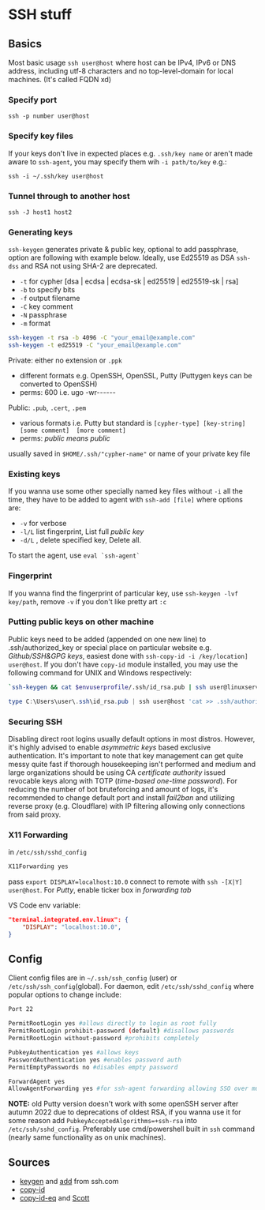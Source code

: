 # SSH stuff

## Basics

Most basic usage `ssh user@host` where host can be IPv4, IPv6 or DNS address, including utf-8 characters and no top-level-domain for local machines. (It's called FQDN xd)

### Specify port

`ssh -p number user@host`

### Specify key files

If your keys don't live in expected places e.g. `.ssh/key name` or aren't made aware to `ssh-agent`, you may specify them wih `-i path/to/key` e.g.:

`ssh -i ~/.ssh/key user@host`

### Tunnel through to another host

`ssh -J host1 host2`

### Generating keys

`ssh-keygen` generates private & public key, optional to add passphrase, option are following with example below. Ideally, use Ed25519 as DSA `ssh-dss` and RSA not using SHA-2 are deprecated.

- `-t` for cypher [dsa | ecdsa | ecdsa-sk | ed25519 | ed25519-sk | rsa]
- `-b` to specify bits
- `-f` output filename
- `-C` key comment
- `-N` passphrase
- `-m` format

```bash
ssh-keygen -t rsa -b 4096 -C "your_email@example.com"
ssh-keygen -t ed25519 -C "your_email@example.com"
```

Private: either no extension or `.ppk`

- different formats e.g. OpenSSH, OpenSSL, Putty (Puttygen keys can be converted to OpenSSH)
- perms: 600 i.e. ugo -wr------

Public: `.pub`, `.cert`, `.pem`

- various formats i.e. Putty but standard is `[cypher-type] [key-string] [some comment]  [more comment]`
- perms: *public means public*

usually saved in `$HOME/.ssh/"cypher-name"` or name of your private key file

### Existing keys

 If you wanna use some other specially named key files without `-i` all the time, they have to be added to agent with `ssh-add [file]` where options are:

- `-v` for verbose
- `-l/L` list fingerprint, List full *public key*
- `-d/L` , delete specified key, Delete all.

To start the agent, use ``eval `ssh-agent` ``

### Fingerprint

If you wanna find the fingerprint of particular key, use `ssh-keygen -lvf key/path`, remove `-v` if you don't like pretty art `:c`

### Putting public keys on other machine

Public keys need to be added (appended on one new line) to .ssh/authorized_key or special place on particular website e.g. *Github/SSH&GPG keys*, easiest done with `ssh-copy-id -i /key/location] user@host`. If you don't have `copy-id` module installed, you may use the following command for UNIX and Windows respectively:

```bash
`ssh-keygen && cat $envuserprofile/.ssh/id_rsa.pub | ssh user@linuxserver 'cat >> .ssh/authorized_keys'`
```

```powershell
type C:\Users\user\.ssh\id_rsa.pub | ssh user@host 'cat >> .ssh/authorized_keys'
```

### Securing SSH

Disabling direct root logins usually default options in most distros. However, it's highly advised to enable *asymmetric keys* based exclusive authentication. It's important to note that key management can get quite messy quite fast if thorough housekeeping isn't performed and medium and large organizations should be using CA *certificate authority* issued revocable keys along with TOTP (*time-based one-time password*).
For reducing the number of bot bruteforcing and amount of logs, it's recommended to change default port and install *fail2ban* and utilizing reverse proxy (e.g. Cloudflare) with IP filtering allowing only connections from said proxy.

### X11 Forwarding

in `/etc/ssh/sshd_config`

```bash
X11Forwarding yes
```

pass `export DISPLAY=localhost:10.0` connect to remote with `ssh -[X|Y] user@host`. For *Putty*, enable ticker box in *forwarding tab*

VS Code env variable:

```json
"terminal.integrated.env.linux": {
    "DISPLAY": "localhost:10.0",
}
```

## Config

Client config files are in `~/.ssh/ssh_config` (user) or `/etc/ssh/ssh_config`(global). For daemon, edit `/etc/ssh/sshd_config` where popular options to change include:

```bash
Port 22

PermitRootLogin yes #allows directly to login as root fully
PermitRootLogin prohibit-password (default) #disallows passwords
PermitRootLogin without-password #prohibits completely

PubkeyAuthentication yes #allows keys
PasswordAuthentication yes #enables password auth
PermitEmptyPasswords no #disables empty password

ForwardAgent yes
AllowAgentForwarding yes #for ssh-agent forwarding allowing SSO over multiple connections
```

**NOTE:** old Putty version doesn't work with some openSSH server after autumn 2022 due to deprecations of oldest RSA, if you wanna use it for some reason add `PubkeyAcceptedAlgorithms=+ssh-rsa` into `/etc/ssh/sshd_config`. Preferably use cmd/powershell built in `ssh` command (nearly same functionality as on unix machines).

## Sources

- [keygen](https://www.ssh.com/academy/ssh/keygen) and [add](https://www.ssh.com/academy/ssh/add) from ssh.com
- [copy-id](https://www.ssh.com/academy/ssh/copy-id)
- [copy-id-eq](https://chrisjhart.com/Windows-10-ssh-copy-id/) and [Scott](https://www.hanselman.com/blog/how-to-use-windows-10s-builtin-openssh-to-automatically-ssh-into-a-remote-linux-machine)

